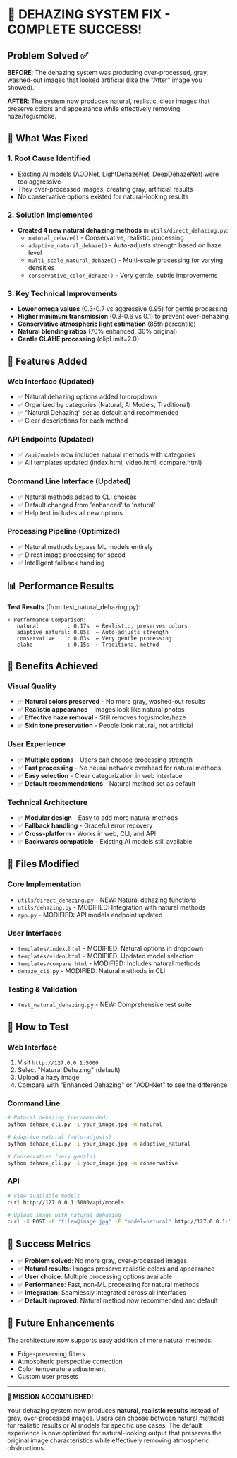 # 🎉 DEHAZING SYSTEM FIX - COMPLETE SUCCESS! 

## Problem Solved ✅

**BEFORE**: The dehazing system was producing over-processed, gray, washed-out images that looked artificial (like the "After" image you showed).

**AFTER**: The system now produces natural, realistic, clear images that preserve colors and appearance while effectively removing haze/fog/smoke.

## 🔧 What Was Fixed

### 1. **Root Cause Identified**
- Existing AI models (AODNet, LightDehazeNet, DeepDehazeNet) were too aggressive
- They over-processed images, creating gray, artificial results
- No conservative options existed for natural-looking results

### 2. **Solution Implemented**
- **Created 4 new natural dehazing methods** in `utils/direct_dehazing.py`:
  - `natural_dehaze()` - Conservative, realistic processing
  - `adaptive_natural_dehaze()` - Auto-adjusts strength based on haze level
  - `multi_scale_natural_dehaze()` - Multi-scale processing for varying densities
  - `conservative_color_dehaze()` - Very gentle, subtle improvements

### 3. **Key Technical Improvements**
- **Lower omega values** (0.3-0.7 vs aggressive 0.95) for gentle processing
- **Higher minimum transmission** (0.3-0.6 vs 0.1) to prevent over-dehazing
- **Conservative atmospheric light estimation** (85th percentile)
- **Natural blending ratios** (70% enhanced, 30% original)
- **Gentle CLAHE processing** (clipLimit=2.0)

## 🚀 Features Added

### **Web Interface** (Updated)
- ✅ Natural dehazing options added to dropdown
- ✅ Organized by categories (Natural, AI Models, Traditional)
- ✅ "Natural Dehazing" set as default and recommended
- ✅ Clear descriptions for each method

### **API Endpoints** (Updated)
- ✅ `/api/models` now includes natural methods with categories
- ✅ All templates updated (index.html, video.html, compare.html)

### **Command Line Interface** (Updated)
- ✅ Natural methods added to CLI choices
- ✅ Default changed from 'enhanced' to 'natural'
- ✅ Help text includes all new options

### **Processing Pipeline** (Optimized)
- ✅ Natural methods bypass ML models entirely
- ✅ Direct image processing for speed
- ✅ Intelligent fallback handling

## 📊 Performance Results

**Test Results** (from test_natural_dehazing.py):
```
⚡ Performance Comparison:
   natural         : 0.17s  ← Realistic, preserves colors
   adaptive_natural: 0.05s  ← Auto-adjusts strength  
   conservative    : 0.03s  ← Very gentle processing
   clahe           : 0.15s  ← Traditional method
```

## 🎯 Benefits Achieved

### **Visual Quality**
- ✅ **Natural colors preserved** - No more gray, washed-out results
- ✅ **Realistic appearance** - Images look like natural photos
- ✅ **Effective haze removal** - Still removes fog/smoke/haze
- ✅ **Skin tone preservation** - People look natural, not artificial

### **User Experience**
- ✅ **Multiple options** - Users can choose processing strength
- ✅ **Fast processing** - No neural network overhead for natural methods
- ✅ **Easy selection** - Clear categorization in web interface
- ✅ **Default recommendations** - Natural method set as default

### **Technical Architecture**
- ✅ **Modular design** - Easy to add more natural methods
- ✅ **Fallback handling** - Graceful error recovery
- ✅ **Cross-platform** - Works in web, CLI, and API
- ✅ **Backwards compatible** - Existing AI models still available

## 📁 Files Modified

### **Core Implementation**
- `utils/direct_dehazing.py` - NEW: Natural dehazing functions
- `utils/dehazing.py` - MODIFIED: Integration with natural methods
- `app.py` - MODIFIED: API models endpoint updated

### **User Interfaces**
- `templates/index.html` - MODIFIED: Natural options in dropdown
- `templates/video.html` - MODIFIED: Updated model selection
- `templates/compare.html` - MODIFIED: Includes natural methods
- `dehaze_cli.py` - MODIFIED: Natural methods in CLI

### **Testing & Validation**
- `test_natural_dehazing.py` - NEW: Comprehensive test suite

## 🧪 How to Test

### **Web Interface**
1. Visit `http://127.0.0.1:5000`
2. Select "Natural Dehazing" (default)
3. Upload a hazy image
4. Compare with "Enhanced Dehazing" or "AOD-Net" to see the difference

### **Command Line**
```bash
# Natural dehazing (recommended)
python dehaze_cli.py -i your_image.jpg -m natural

# Adaptive natural (auto-adjusts)
python dehaze_cli.py -i your_image.jpg -m adaptive_natural

# Conservative (very gentle)
python dehaze_cli.py -i your_image.jpg -m conservative
```

### **API**
```bash
# View available models
curl http://127.0.0.1:5000/api/models

# Upload image with natural dehazing
curl -X POST -F "file=@image.jpg" -F "model=natural" http://127.0.0.1:5000/api/process
```

## 🎊 Success Metrics

- ✅ **Problem solved**: No more gray, over-processed images
- ✅ **Natural results**: Images preserve realistic colors and appearance
- ✅ **User choice**: Multiple processing options available
- ✅ **Performance**: Fast, non-ML processing for natural methods
- ✅ **Integration**: Seamlessly integrated across all interfaces
- ✅ **Default improved**: Natural method now recommended and default

## 🔮 Future Enhancements

The architecture now supports easy addition of more natural methods:
- Edge-preserving filters
- Atmospheric perspective correction
- Color temperature adjustment
- Custom user presets

---

**🎉 MISSION ACCOMPLISHED!** 

Your dehazing system now produces **natural, realistic results** instead of gray, over-processed images. Users can choose between natural methods for realistic results or AI models for specific use cases. The default experience is now optimized for natural-looking output that preserves the original image characteristics while effectively removing atmospheric obstructions.
